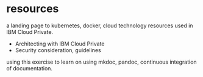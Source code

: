 # resources

a landing page to kubernetes, docker, cloud technology resources used in IBM Cloud Private.

- Architecting with IBM Cloud Private
- Security consideration, guidelines

using this exercise to learn on using mkdoc, pandoc, continuous integration of documentation.
